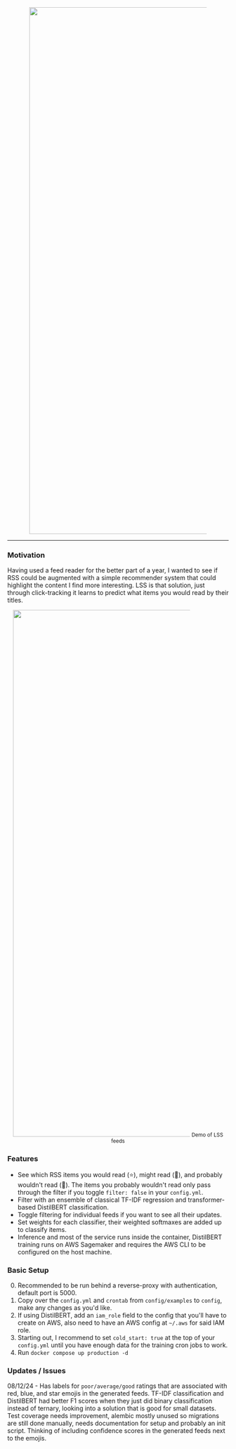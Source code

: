 <div align="center">
  <img src="https://sltptr.github.io/static/lss/img/logo.png" 
    alt="LSS Logo" style="max-width: 80%; width: 1200px; height: auto;">
</div>

---

### Motivation

Having used a feed reader for the better part of a year, I wanted to see if RSS
could be augmented with a simple recommender system that could highlight the
content I find more interesting. LSS is that solution, just through
click-tracking it learns to predict what items you would read by their titles.

<div align="center">
  <img src="https://sltptr.github.io/static/lss/img/example.png" 
    alt="LSS Logo" style="max-width: 80%; width: 1200px; height: auto;">
  <small>Demo of LSS feeds</small>
</div>

### Features

- See which RSS items you would read (&#11088;), might read (&#128309;), and
  probably wouldn't read (&#128308;). The items you probably wouldn't read only
  pass through the filter if you toggle `filter: false` in your `config.yml`.
- Filter with an ensemble of classical TF-IDF regression and transformer-based
  DistilBERT classification.
- Toggle filtering for individual feeds if you want to see all their updates.
- Set weights for each classifier, their weighted softmaxes are added up to
  classify items.
- Inference and most of the service runs inside the container, DistilBERT
  training runs on AWS Sagemaker and requires the AWS CLI to be configured on
  the host machine.

### Basic Setup

0. Recommended to be run behind a reverse-proxy with authentication, default
   port is 5000.
1. Copy over the `config.yml` and `crontab` from `config/examples` to `config`,
   make any changes as you'd like.
2. If using DistilBERT, add an `iam_role` field to the config that you'll have
   to create on AWS, also need to have an AWS config at `~/.aws` for said IAM
   role.
3. Starting out, I recommend to set `cold_start: true` at the top of your
   `config.yml` until you have enough data for the training cron jobs to work.
4. Run `docker compose up production -d`

### Updates / Issues

08/12/24 - Has labels for `poor/average/good` ratings that are associated with
red, blue, and star emojis in the generated feeds. TF-IDF classification and
DistilBERT had better F1 scores when they just did binary classification instead
of ternary, looking into a solution that is good for small datasets. Test
coverage needs improvement, alembic mostly unused so migrations are still done
manually, needs documentation for setup and probably an init script. Thinking of
including confidence scores in the generated feeds next to the emojis.
